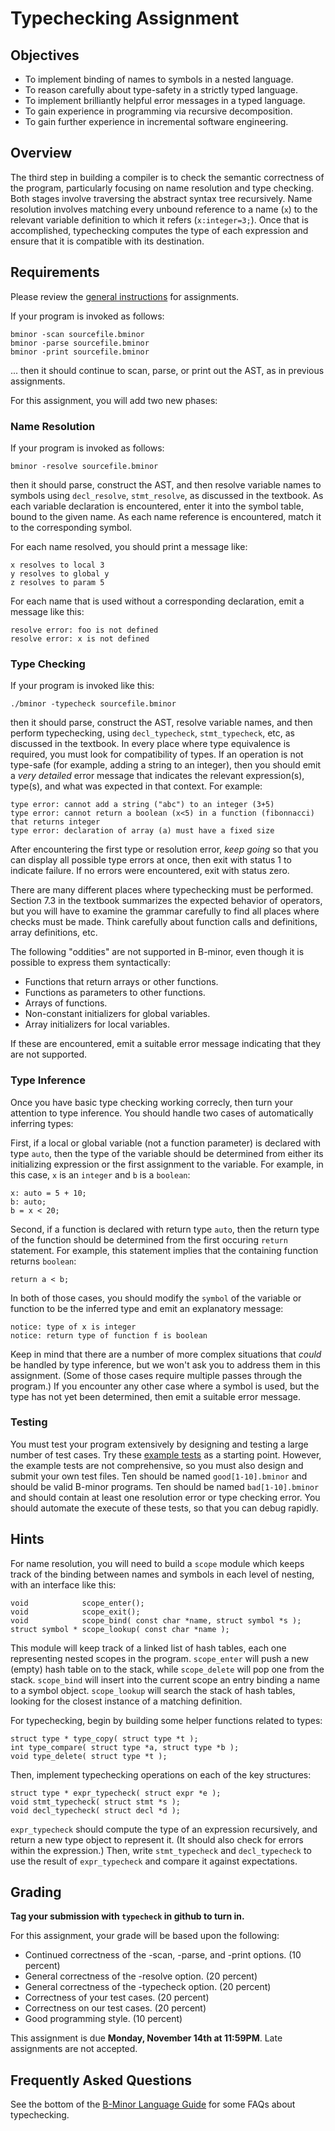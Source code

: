# Typechecking Assignment

## Objectives

-  To implement binding of names to symbols in a nested language.
-  To reason carefully about type-safety in a strictly typed language.
-  To implement brilliantly helpful error messages in a typed language.
-  To gain experience in programming via recursive decomposition.
-  To gain further experience in incremental software engineering.

## Overview

The third step in building a compiler is to check the semantic
correctness of the program, particularly focusing on name resolution
and type checking.  Both stages involve traversing the abstract
syntax tree recursively.  Name resolution involves matching every
unbound reference to a name (`x`) to the relevant variable
definition to which it refers (`x:integer=3;`).
Once that is accomplished, typechecking computes the type of each
expression and ensure that it is compatible with its destination.

## Requirements

Please review the [general instructions](general.md) for assignments.

If your program is invoked as follows:
```
bminor -scan sourcefile.bminor
bminor -parse sourcefile.bminor
bminor -print sourcefile.bminor
```
... then it should continue to scan, parse, or print out the AST, as in previous assignments.

For this assignment, you will add two new phases:

### Name Resolution

If your program is invoked as follows:
```
bminor -resolve sourcefile.bminor
```

then it should parse, construct the AST, and then resolve variable names to
symbols using `decl_resolve`, `stmt_resolve`, as
discussed in the textbook.  As each variable declaration is encountered,
enter it into the symbol table, bound to the given name.  As each
name reference is encountered, match it to the corresponding symbol.

For each name resolved, you should print a message like:
```
x resolves to local 3
y resolves to global y
z resolves to param 5
```

For each name that is used without a corresponding declaration, emit a message like this:

```
resolve error: foo is not defined
resolve error: x is not defined
```

### Type Checking

If your program is invoked like this:

```
./bminor -typecheck sourcefile.bminor
```

then it should parse, construct the AST, resolve variable names,
and then perform typechecking, using `decl_typecheck`, `stmt_typecheck`,
etc, as discussed in the textbook.  In every place where type equivalence is required,
you must look for compatibility of types.  If an operation is not type-safe
(for example, adding a string to an integer), then you should emit a *very detailed*
error message that indicates the relevant expression(s), type(s), and
what was expected in that context.  For example:

```
type error: cannot add a string ("abc") to an integer (3+5)
type error: cannot return a boolean (x<5) in a function (fibonnacci) that returns integer
type error: declaration of array (a) must have a fixed size
```
					  
After encountering the first type or resolution error, *keep going* so that you can display all possible type errors at once, then exit with status 1 to indicate failure.  If no errors were encountered, exit with status zero.

There are many different places where typechecking must be performed.
Section 7.3 in the textbook summarizes the expected behavior of operators,
but you will have to examine the grammar carefully to find all places
where checks must be made.
Think carefully about function calls and definitions, array
definitions, etc.

The following "oddities" are not supported in B-minor, even though
it is possible to express them syntactically:

- Functions that return arrays or other functions.
- Functions as parameters to other functions.
- Arrays of functions.
- Non-constant initializers for global variables.
- Array initializers for local variables.

If these are encountered, emit a suitable error message indicating that they are not supported.

### Type Inference

Once you have basic type checking working correcly, then turn
your attention to type inference.  You should handle two cases of
automatically inferring types:

First, if a local or global variable (not a function parameter) is declared with type `auto`, then
the type of the variable should be determined from either its
initializing expression or the first assignment to the variable.
For example, in this case, `x` is an `integer` and
`b` is a `boolean`:

```
x: auto = 5 + 10;
b: auto;
b = x < 20;
```

Second, if a function is declared with return type `auto`,
then the return type of the function should be determined from the
first occuring `return` statement.  For example, this statement
implies that the containing function returns `boolean`:

```
return a < b;
```

In both of those cases, you should modify the `symbol` of the
variable or function to be the inferred type and emit an explanatory
message:

```
notice: type of x is integer
notice: return type of function f is boolean
```

Keep in mind that there are a number of more complex situations
that *could* be handled by type inference, but we won't ask
you to address them in this assignment.  (Some of those cases
require multiple passes through the program.)  If you encounter
any other case where a symbol is used, but the type has not yet
been determined, then emit a suitable error message.

### Testing

You must test your program extensively by designing and testing a large
number of test cases.  Try these [example tests](https://github.com/dthain/compilers/tree/master/tests/typecheck) as a starting point.
However, the example tests are not comprehensive, so you must also
design and submit your own test files.  Ten should be
named `good[1-10].bminor` and should be valid B-minor programs.
Ten should be named `bad[1-10].bminor` and should contain
at least one resolution error or type checking error.
You should automate the execute of these tests, so that you can debug rapidly.

## Hints

For name resolution, you will need to build a `scope`
module which keeps track of the binding between names and symbols
in each level of nesting, with an interface like this:

```
void            scope_enter();
void            scope_exit();
void            scope_bind( const char *name, struct symbol *s );
struct symbol * scope_lookup( const char *name );
```

This module will keep track of a linked list of hash
tables, each one representing nested scopes in the program.
`scope_enter` will push a new (empty) hash table on to the
stack, while `scope_delete` will pop one from the stack.
`scope_bind` will insert into the current scope
an entry binding a name to a symbol object.
`scope_lookup` will search the stack of hash tables,
looking for the closest instance of a matching definition.

For typechecking, begin by building some helper functions related to types:

```
struct type * type_copy( struct type *t );
int type_compare( struct type *a, struct type *b );
void type_delete( struct type *t );
```

Then, implement typechecking operations on each of the key structures:
```
struct type * expr_typecheck( struct expr *e );
void stmt_typecheck( struct stmt *s );
void decl_typecheck( struct decl *d );
```

`expr_typecheck` should compute the type of an expression
recursively, and return a new type object to represent it.
(It should also check for errors within the expression.)
Then, write `stmt_typecheck` and `decl_typecheck`
to use the result of `expr_typecheck` and compare it
against expectations.

## Grading

**Tag your submission with `typecheck` in github to turn in.**

For this assignment, your grade will be based upon the following:

-  Continued correctness of the -scan, -parse, and -print options. (10 percent)
-  General correctness of the -resolve option. (20 percent)
-  General correctness of the -typecheck option. (20 percent)
-  Correctness of your test cases. (20 percent)
-  Correctness on our test cases.  (20 percent)
-  Good programming style. (10 percent)


This assignment is due **Monday, November 14th at 11:59PM**.  Late assignments are not accepted.

## Frequently Asked Questions

See the bottom of the [B-Minor Language Guide](bminor.md) for some FAQs about typechecking.
